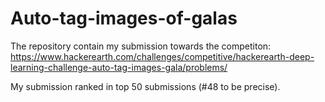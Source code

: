 # Auto-tag-images-of-galas

The repository contain my submission towards the competiton: https://www.hackerearth.com/challenges/competitive/hackerearth-deep-learning-challenge-auto-tag-images-gala/problems/

My submission ranked in top 50 submissions (#48 to be precise).

